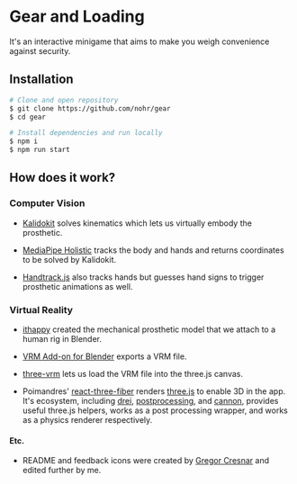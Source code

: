 # Gear and Loading

It's an interactive minigame that aims to make you weigh convenience against security.

## Installation

```zsh
# Clone and open repository
$ git clone https://github.com/nohr/gear
$ cd gear

# Install dependencies and run locally
$ npm i
$ npm run start
```

## How does it work?

### Computer Vision

- [Kalidokit](https://github.com/yeemachine/kalidokit) solves kinematics which lets us virtually embody the prosthetic.

- [MediaPipe Holistic](https://google.github.io/mediapipe/solutions/holistic.html) tracks the body and hands and returns coordinates to be solved by Kalidokit.

- [Handtrack.js](https://github.com/victordibia/handtrack.js) also tracks hands but guesses hand signs to trigger prosthetic animations as well.

### Virtual Reality

- [ithappy](https://www.cgtrader.com/ithappy) created the mechanical prosthetic model that we attach to a human rig in Blender.

- [VRM Add-on for Blender](https://github.com/saturday06/VRM_Addon_for_Blender) exports a VRM file.

- [three-vrm](https://github.com/pixiv/three-vrm) lets us load the VRM file into the three.js canvas.

- Poimandres' [react-three-fiber](https://github.com/pmndrs/react-three-fiber) renders [three.js](https://threejs.org/) to enable 3D in the app. It's ecosystem, including [drei](https://github.com/pmndrs/drei), [postprocessing](https://github.com/pmndrs/react-postprocessing), and [cannon](https://github.com/pmndrs/use-cannon), provides useful three.js helpers, works as a post processing wrapper, and works as a physics renderer respectively.

#### Etc.

- README and feedback icons were created by [Gregor Cresnar](https://thenounproject.com/grega.cresnar/) and edited further by me.
